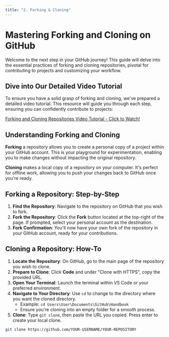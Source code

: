 ```yaml
---
title: "2. Forking & Cloning"
---
```


# Mastering Forking and Cloning on GitHub

Welcome to the next step in your GitHub journey! This guide will delve into the essential practices
of forking and cloning repositories, pivotal for contributing to projects and customizing your
workflow.

## Dive into Our Detailed Video Tutorial

To ensure you have a solid grasp of forking and cloning, we've prepared a detailed video tutorial.
This resource will guide you through each step, ensuring you can confidently contribute to projects:

[Forking and Cloning Repositories Video Tutorial - Click to Watch!](https://youtu.be/FVEpojv_Jxg)

## Understanding Forking and Cloning

**Forking** a repository allows you to create a personal copy of a project within your GitHub
account. This is your playground for experimentation, enabling you to make changes without impacting
the original repository.

**Cloning** makes a local copy of a repository on your computer. It's perfect for offline work,
allowing you to push your changes back to GitHub once you're ready.

## Forking a Repository: Step-by-Step

1. **Find the Repository**: Navigate to the repository on GitHub that you wish to fork.
2. **Fork the Repository**: Click the **Fork** button located at the top-right of the page. If
   prompted, select your personal account as the destination.
3. **Fork Confirmation**: You'll now have your own fork of the repository in your GitHub account,
   ready for your contributions.

## Cloning a Repository: How-To

1. **Locate the Repository**: On GitHub, go to the main page of the repository you wish to clone.
2. **Prepare to Clone**: Click **Code** and under "Clone with HTTPS", copy the provided URL.
3. **Open Your Terminal**: Launch the terminal within VS Code or your preferred environment.
4. **Navigate to Your Directory**: Use `cd` to change to the directory where you want the cloned
   directory.
   - Example: `cd Users\User\Documents\GitHub\Handbook`
   - Ensure you're cloning into an empty folder for a smooth process.
5. **Clone**: Type `git clone`, then paste the URL you copied. Press enter to create your local
   clone.

```bash
git clone https://github.com/YOUR-USERNAME/YOUR-REPOSITORY
```
